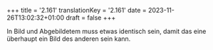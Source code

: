 +++
title = '2.161'
translationKey = '2.161'
date = 2023-11-26T13:02:32+01:00
draft = false
+++

In Bild und Abgebildetem muss etwas identisch sein, damit das eine überhaupt ein Bild des anderen sein kann.
